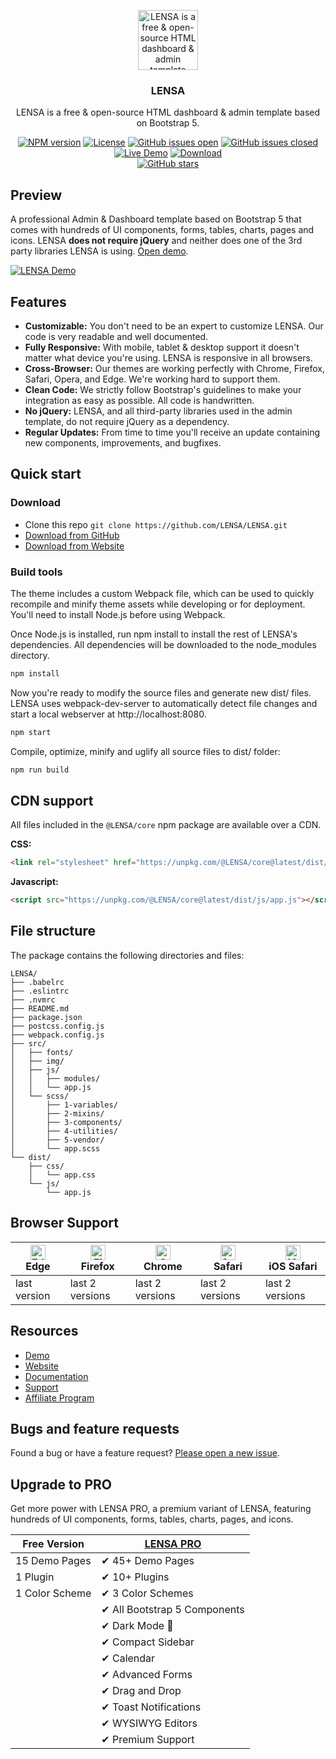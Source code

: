 <p align="center">
  <a href="https://github.com/LENSA/LENSA"><img src="https://LENSA.io/icons/icon-512x512.png" alt="LENSA is a free & open-source HTML dashboard & admin template based on Bootstrap 5" width="96"></a>
</p>

<h3 align="center">LENSA</h3>

<p align="center">
  LENSA is a free & open-source HTML dashboard & admin template based on Bootstrap 5.
</p>

<p align="center">
  <a href="https://www.npmjs.com/package/@LENSA/core" rel="nofollow"><img src="https://img.shields.io/npm/v/@LENSA/core" alt="NPM version"></a>
  <a href="https://github.com/LENSA/LENSA/blob/master/LICENSE"><img src="https://img.shields.io/badge/license-MIT-blue.svg" alt="License"></a>
  <a href="https://github.com/LENSA/LENSA/issues?q=is%3Aopen+is%3Aissue"><img src="https://img.shields.io/github/issues/LENSA/LENSA.svg" alt="GitHub issues open"></a>
  <a href="https://github.com/LENSA/LENSA/issues?q=is%3Aissue+is%3Aclosed"><img src="https://img.shields.io/github/issues-closed-raw/LENSA/LENSA.svg" alt="GitHub issues closed"></a>
  <a href="https://demo.LENSA.io/" rel="nofollow"><img src="https://img.shields.io/badge/demo-online-green.svg" alt="Live Demo"></a>
  <a href="https://LENSA.io/#download"><img src="https://img.shields.io/static/v1?label=download&message=ZIP&color=green" alt="Download"></a>
  <br>
<a href="https://github.com/LENSA/LENSA"><img alt="GitHub stars" src="https://img.shields.io/github/stars/LENSA/LENSA?style=social"></a>
</p>

## Preview
A professional Admin & Dashboard template based on Bootstrap 5 that comes with hundreds of UI components, forms, tables, charts, pages and icons. LENSA **does not require jQuery** and neither does one of the 3rd party libraries LENSA is using. [Open demo](https://demo.LENSA.io/).

<a href="https://demo.LENSA.io" target="_blank"><img src="https://assets.LENSA.io/banners/github-1280%C3%97640px.png?2" alt="LENSA Demo"></a>

## Features

* **Customizable:** You don't need to be an expert to customize LENSA. Our code is very readable and well documented.
* **Fully Responsive:** With mobile, tablet & desktop support it doesn't matter what device you're using. LENSA is responsive in all browsers.
* **Cross-Browser:** Our themes are working perfectly with Chrome, Firefox, Safari, Opera, and Edge. We're working hard to support them.
* **Clean Code:** We strictly follow Bootstrap's guidelines to make your integration as easy as possible. All code is handwritten.
* **No jQuery:** LENSA, and all third-party libraries used in the admin template, do not require jQuery as a dependency.
* **Regular Updates:** From time to time you'll receive an update containing new components, improvements, and bugfixes.

## Quick start

### Download

* Clone this repo `git clone https://github.com/LENSA/LENSA.git`
* [Download from GitHub](https://github.com/LENSA/LENSA/archive/master.zip)
* [Download from Website](https://LENSA.io/#download)

### Build tools

The theme includes a custom Webpack file, which can be used to quickly recompile and minify theme assets while developing or for deployment. You'll need to install Node.js before using Webpack.

Once Node.js is installed, run npm install to install the rest of LENSA's dependencies. All dependencies will be downloaded to the node_modules directory.

```sh
npm install
```

Now you're ready to modify the source files and generate new dist/ files. LENSA uses webpack-dev-server to automatically detect file changes and start a local webserver at http://localhost:8080.

```sh
npm start
```

Compile, optimize, minify and uglify all source files to dist/ folder:

```sh
npm run build
```

## CDN support

All files included in the `@LENSA/core` npm package are available over a CDN.

**CSS:**

```html
<link rel="stylesheet" href="https://unpkg.com/@LENSA/core@latest/dist/css/app.css">
```

**Javascript:**

```html
<script src="https://unpkg.com/@LENSA/core@latest/dist/js/app.js"></script>
```

## File structure
The package contains the following directories and files:

```
LENSA/
├── .babelrc
├── .eslintrc
├── .nvmrc
├── README.md
├── package.json
├── postcss.config.js
├── webpack.config.js
├── src/
│   ├── fonts/
│   ├── img/
│   ├── js/
│   │   ├── modules/
│   │   └── app.js
│   └── scss/
│       ├── 1-variables/
│       ├── 2-mixins/
│       ├── 3-components/
│       ├── 4-utilities/
│       ├── 5-vendor/
│       └── app.scss
└── dist/
    ├── css/
    │   └── app.css
    └── js/
        └── app.js
```

## Browser Support

| <img src="https://assets.LENSA.io/browsers/edge.png" alt="Edge" width="24px" height="24px" /><br/>Edge | <img src="https://assets.LENSA.io/browsers/firefox.png" alt="Firefox" width="24px" height="24px" /><br/>Firefox | <img src="https://assets.LENSA.io/browsers/chrome.png" alt="Chrome" width="24px" height="24px" /><br/>Chrome | <img src="https://assets.LENSA.io/browsers/safari.png" alt="Safari" width="24px" height="24px" /><br/>Safari | <img src="https://assets.LENSA.io/browsers/safari-ios.png" alt="iOS Safari" width="24px" height="24px" /><br/>iOS Safari |
| --------- | --------- | --------- | --------- | --------- |
| last version| last 2 versions| last 2 versions| last 2 versions| last 2 versions

## Resources

* [Demo](https://demo.LENSA.io/)
* [Website](https://LENSA.io/)
* [Documentation](https://LENSA.io/docs)
* [Support](https://LENSA.io/support/)
* [Affiliate Program](https://LENSA.io/affiliate-program)

## Bugs and feature requests

Found a bug or have a feature request? [Please open a new issue](https://github.com/LENSA/LENSA/issues/new).

## Upgrade to PRO
Get more power with LENSA PRO, a premium variant of LENSA, featuring hundreds of UI components, forms, tables, charts, pages, and icons.

| Free Version        | [LENSA PRO](https://LENSA.io/pricing/) |
|---------------------|----------------------------------------------|
| 15 Demo Pages       | ✔ 45+ Demo Pages                             |
| 1 Plugin            | ✔ 10+ Plugins                                |
| 1 Color Scheme      | ✔ 3 Color Schemes                            |
|                     | ✔ All Bootstrap 5 Components                 |
|                     | ✔ Dark Mode 🌙                               |
|                     | ✔ Compact Sidebar                            |
|                     | ✔ Calendar                                   |
|                     | ✔ Advanced Forms                             |
|                     | ✔ Drag and Drop                              |
|                     | ✔ Toast Notifications                        |
|                     | ✔ WYSIWYG Editors                            |
|                     | ✔ Premium Support                            |
